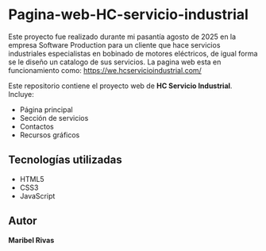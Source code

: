 # Pagina-web-HC-servicio-industrial
Este proyecto fue realizado durante mi pasantía agosto de 2025 en la empresa Software Production para un cliente que hace servicios industriales especialistas en bobinado de motores eléctricos, de igual forma se le diseño un catalogo de sus servicios.  La pagina web esta en funcionamiento como: https://we.hcservicioindustrial.com/

Este repositorio contiene el proyecto web de **HC Servicio Industrial**.  
Incluye:
- Página principal
- Sección de servicios
- Contactos
- Recursos gráficos

## Tecnologías utilizadas
- HTML5
- CSS3
- JavaScript

## Autor
**Maribel Rivas**
